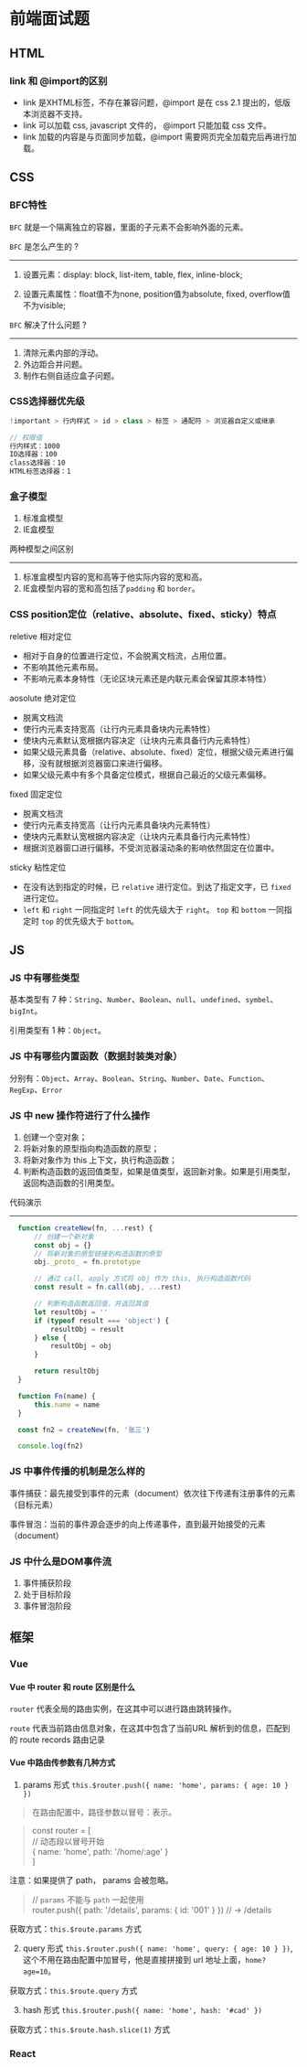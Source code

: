 # 前端面试题

## HTML

### link 和 @import的区别

* link 是XHTML标签，不存在兼容问题，@import 是在 css 2.1 提出的，低版本浏览器不支持。
* link 可以加载 css, javascript 文件的， @import 只能加载 css 文件。
* link 加载的内容是与页面同步加载，@import 需要网页完全加载完后再进行加载。

## CSS
### BFC特性
`BFC` 就是一个隔离独立的容器，里面的子元素不会影响外面的元素。

`BFC` 是怎么产生的 ?

--------------------------------------------------------------------
1. 设置元素：display: block, list-item, table, flex, inline-block;

2. 设置元素属性：float值不为none, position值为absolute, fixed, overflow值不为visible;

`BFC` 解决了什么问题 ?

--------------------------------------------------------------------
1. 清除元素内部的浮动。
2. 外边距合并问题。
3. 制作右侧自适应盒子问题。


### CSS选择器优先级

``` js
!important > 行内样式 > id > class > 标签 > 通配符 > 浏览器自定义或继承

// 权限值
行内样式：1000
ID选择器：100
class选择器：10
HTML标签选择器：1
```

### 盒子模型
1. 标准盒模型
2. IE盒模型

两种模型之间区别

--------------------------------------------------------------------

1. 标准盒模型内容的宽和高等于他实际内容的宽和高。
2. IE盒模型内容的宽和高包括了`padding` 和 `border`。

### CSS position定位（relative、absolute、fixed、sticky）特点
reletive 相对定位
* 相对于自身的位置进行定位，不会脱离文档流，占用位置。
* 不影响其他元素布局。
* 不影响元素本身特性（无论区块元素还是内联元素会保留其原本特性）

aosolute 绝对定位
* 脱离文档流
* 使行内元素支持宽高（让行内元素具备块内元素特性）
* 使块内元素默认宽根据内容决定（让块内元素具备行内元素特性）
* 如果父级元素具备（relative、absolute、fixed）定位，根据父级元素进行偏移，没有就根据浏览器窗口来进行偏移。
* 如果父级元素中有多个具备定位模式，根据自己最近的父级元素偏移。

fixed 固定定位
* 脱离文档流
* 使行内元素支持宽高（让行内元素具备块内元素特性）
* 使块内元素默认宽根据内容决定（让块内元素具备行内元素特性）
* 根据浏览器窗口进行偏移。不受浏览器滚动条的影响依然固定在位置中。

sticky 粘性定位
* 在没有达到指定的时候，已 `relative` 进行定位。到达了指定文字，已 `fixed` 进行定位。
* `left` 和 `right` 一同指定时 `left` 的优先级大于 `right`。 `top` 和 `bottom` 一同指定时 `top` 的优先级大于 `bottom`。

## JS

### JS 中有哪些类型
基本类型有 7 种：`String`、`Number`、`Boolean`、`null`、`undefined`、`symbel`、`bigInt`。

引用类型有 1 种：`Object`。

### JS 中有哪些内置函数（数据封装类对象）
分别有：`Object`、`Array`、`Boolean`、`String`、`Number`、`Date`、`Function`、`RegExp`、`Error`


### JS 中 new 操作符进行了什么操作
1. 创建一个空对象；
2. 将新对象的原型指向构造函数的原型；
3. 将新对象作为 this 上下文，执行构造函数；
4. 判断构造函数的返回值类型，如果是值类型，返回新对象。如果是引用类型，返回构造函数的引用类型。

代码演示

--------------------------------------------------------------------

``` js
  function createNew(fn, ...rest) {
      // 创建一个新对象
      const obj = {}
      // 将新对象的原型链接到构造函数的原型
      obj._proto_ = fn.prototype

      // 通过 call, apply 方式将 obj 作为 this, 执行构造函数代码
      const result = fn.call(obj, ...rest)

      // 判断构造函数返回值，并返回其值
      let resultObj = ''
      if (typeof result === 'object') {
          resultObj = result
      } else {
          resultObj = obj
      }

      return resultObj
  }

  function Fn(name) {
      this.name = name
  }

  const fn2 = createNew(fn, '张三')

  console.log(fn2)

```

### JS 中事件传播的机制是怎么样的
事件捕获：最先接受到事件的元素（document）依次往下传递有注册事件的元素（目标元素）

事件冒泡：当前的事件源会逐步的向上传递事件，直到最开始接受的元素（document）

### JS 中什么是DOM事件流
1. 事件捕获阶段
2. 处于目标阶段
3. 事件冒泡阶段


## 框架

### Vue

#### Vue 中 router 和 route 区别是什么
`router` 代表全局的路由实例，在这其中可以进行路由跳转操作。

`route` 代表当前路由信息对象，在这其中包含了当前URL 解析到的信息，匹配到的 route records 路由记录

#### Vue 中路由传参数有几种方式

1. params 形式 `this.$router.push({ name: 'home', params: { age: 10 } })`

> 在路由配置中，路径参数以冒号：表示。

> const router = [ <br>
   // 动态段以冒号开始
    <br>
    {
        name: 'home',
        path: '/home/:age'
    }
    <br>
] 

注意：如果提供了 path， params 会被忽略。

> // `params` 不能与 `path` 一起使用 <br> router.push({ path: '/details', params: { id: '001' } }) // -> /details

获取方式：`this.$route.params` 方式

2. query 形式 `this.$router.push({ name: 'home', query: { age: 10 } })`, 
这个不用在路由配置中加冒号，他是直接拼接到 url 地址上面，`home?age=10`。

获取方式：`this.$route.query` 方式

3. hash 形式 `this.$router.push({ name: 'home', hash: '#cad' })`

获取方式：`this.$route.hash.slice(1)` 方式

### React